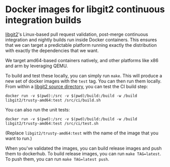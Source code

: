 Docker images for libgit2 continuous integration builds
=======================================================
[libgit2](https://libgit2.org/)'s Linux-based pull request validation,
post-merge continuous integration and nightly builds run inside Docker
containers.  This ensures that we can target a predictable platform
running exactly the distribution with exactly the dependencies that
we want.

We target amd64-based containers natively, and other platforms like
x86 and arm by leveraging QEMU.

To build and test these locally, you can simply run `make`.  This will
produce a new set of docker images with the `test` tag.  You can then
run them locally.  From within a [libgit2 source
directory](https://github.com/libgit2/libgit2), you can test the CI
build step:

    docker run -v $(pwd):/src -v $(pwd)/build:/build -w /build libgit2/trusty-amd64:test /src/ci/build.sh

You can also run the unit tests:

    docker run -v $(pwd):/src -v $(pwd)/build:/build -w /build libgit2/trusty-amd64:test /src/ci/test.sh

(Replace `libgit2/trusty-amd64:test` with the name of the image that you
want to run.)

When you've validated the images, you can build release images and push
them to dockerhub.  To build release images, you can run `make TAG=latest`.
To push them, you can run `make TAG=latest push`.
